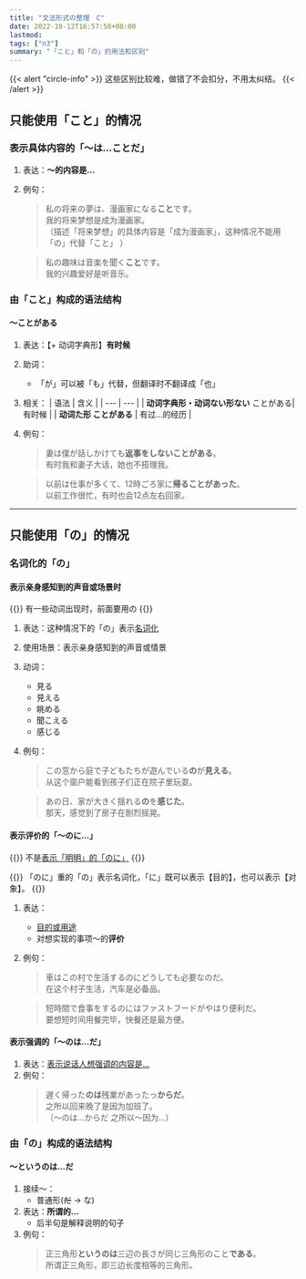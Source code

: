 ```yaml
---
title: "文法形式の整理　C"
date: 2022-10-12T16:57:58+08:00
lastmod: 
tags: ["n3"]
summary: "「こと」和「の」的用法和区别"
---
```


{{< alert "circle-info" >}}
这些区别比较难，做错了不会扣分，不用太纠结。
{{< /alert >}}

## 只能使用「こと」的情况

### 表示具体内容的「〜は...ことだ」
1. 表达：**〜的内容是...**
2. 例句：
    > 私の将来の夢は、漫画家になる**こと**です。  
    我的将来梦想是成为漫画家。  
    （描述「将来梦想」的具体内容是「成为漫画家」，这种情况不能用「の」代替「こと」 ）

    > 私の趣味は音楽を聞く**こと**です。  
    我的兴趣爱好是听音乐。


### 由「こと」构成的语法结构

#### 〜ことがある
1. 表达：【+ 动词字典形】**有时候**
2. 助词：
    - 「が」可以被「も」代替，但翻译时不翻译成「也」
3. 相关：
    | 语法 | 含义 |
    | --- | --- |
    | **动词字典形・动词ない形ない**  ことがある| 有时候 |
    | **动词た形  ことがある** | 有过...的经历 |
4. 例句：
    > 妻は僕が話しかけても**返事をしないことがある**。  
    有时我和妻子大话，她也不搭理我。

    > 以前は仕事が多くて、12時ごろ家に**帰ることがあった**。  
    以前工作很忙，有时也会12点左右回家。

---
## 只能使用「の」的情况

### 名词化的「の」

#### 表示亲身感知到的声音或场景时

{{<alert>}}
有一些动词出现时，前面要用の
{{</alert>}}

1. 表达：这种情况下的「の」表示[名词化](/minnano/38/#名词化的の)
1. 使用场景：表示亲身感知到的声音或情景
2. 动词：
    - 見る
    - 見える
    - 眺める
    - 聞こえる
    - 感じる
3. 例句：
    > この窓から庭で子どもたちが遊んでいる**の**が**見える**。  
    从这个窗户能看到孩子们正在院子里玩耍。

    > あの日、家が大きく揺れる**の**を**感じた**。  
    那天，感觉到了房子在剧烈摇晃。

#### 表示评价的「〜のに...」

{{<alert>}}
不是[表示「明明」的「のに」](/minnano/45/#普通形だ--なのに)
{{</alert>}}

{{<alert>}}
「のに」重的「の」表示名词化，「に」既可以表示【目的】，也可以表示【对象】。
{{</alert>}}

1. 表达：
    - [目的或用途](/minnano/42/#动词字典形の名词に)
    - 对想实现的事项〜的**评价**
2. 例句：
    > 車はこの村で生活するのにどうしても必要なのだ。  
    在这个村子生活，汽车是必备品。  

    > 短時間で食事をするのにはファストフードがやはり便利だ。  
    要想短时间用餐完毕，快餐还是最方便。


#### 表示强调的「〜のは...だ」
1. 表达：[表示说话人想强调的内容是...](minnano/38/#普通形だ--なのは名词2です)
2. 例句：       
    > 遅く帰った**のは**残業があったっ**からだ**。  
    之所以回来晚了是因为加班了。  
    （～のは...からだ 之所以～因为...）

### 由「の」构成的语法结构

#### 〜というのは...だ
1. 接续〜：
    - 普通形(~~だ~~ → な)
2. 表达：**所谓的...**
    - 后半句是解释说明的句子
3. 例句：
    > 正三角形**というのは**三辺の長さが同じ三角形のこと**である**。  
    所谓正三角形，即三边长度相等的三角形。
